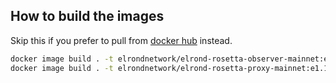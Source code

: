 ## How to build the images

Skip this if you prefer to pull from [docker hub](https://hub.docker.com/u/elrondnetwork) instead.

```bash
docker image build . -t elrondnetwork/elrond-rosetta-observer-mainnet:e1.1.0.1 -f ./elrond-node-obs
docker image build . -t elrondnetwork/elrond-rosetta-proxy-mainnet:e1.1.0.1 -f ./elrond-proxy
```